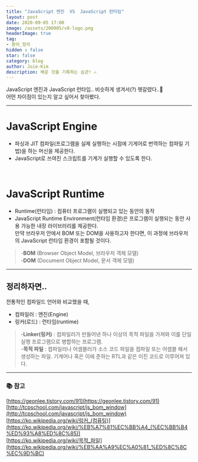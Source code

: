```yaml
---
title: "JavaScript 엔진  VS  JavaScript 런타임"
layout: post
date: 2020-09-05 17:00
image: /assets/200905/v8-logo.png
headerImage: true
tag:
- 용어_정리
hidden : false
star: false
category: blog
author: Joie-Kim
description: 배운 것을 기록하는 습관! ✍️
---
```


JavaScript 엔진과 JavaScript 런타임.. 비슷하게 생겨서(?) 헷갈렸다..🤯<br>
어떤 차이점이 있는지 알고 싶어서 찾아봤다.

---

# JavaScript Engine
- 파싱과 JIT 컴파일(프로그램을 실제 실행하는 시점에 기게어로 번역하는 컴파일 기법)을 하는 머신을 제공한다.
- JavaScript로 쓰여진 스크립트를 기계가 실행할 수 있도록 한다.

<br>

# JavaScript Runtime
- Runtime(런타임) : 컴퓨터 프로그램이 실행되고 있는 동안의 동작
- JavaScript Runtime Environment(런타임 환경)은 프로그램이 실행되는 동안 사용 가능한 내장 라이브러리를 제공한다.<br>
만약 브라우저 안에서 BOM 또는 DOM을 사용하고자 한다면, 이 과정에 브라우저의 JavaScript 런타임 환경이 포함될 것이다.

> -**BOM** (Browser Object Model, 브라우저 객체 모델)<br>
-**DOM** (Document Object Model, 문서 객체 모델)

---

## 정리하자면..
전통적인 컴파일드 언어와 비교했을 때,
- 컴파일러 : 엔진(Engine)
- 링커(로드) : 런타임(runtime)

> -**Linker(링커)** : 컴파일러가 만들어낸 하나 이상의 목적 파일을 가져와 이를 단일 실행 프로그램으로 병합하는 프로그램.<br>
-**목적 파일** : 컴파일러나 어셈블러가 소스 코드 파일을 컴파일 또는 어셈블 해서 생성하는 파일. 기계어나 혹은 이에 준하는 RTL과 같은 이진 코드로 이루어져 있다.

---

### 📚 참고

[https://geonlee.tistory.com/91](https://geonlee.tistory.com/91)<br>
[http://tcpschool.com/javascript/js_bom_window](http://tcpschool.com/javascript/js_bom_window)<br>
[https://ko.wikipedia.org/wiki/링커_(컴퓨팅)](https://ko.wikipedia.org/wiki/%EB%A7%81%EC%BB%A4_(%EC%BB%B4%ED%93%A8%ED%8C%85))<br>
[https://ko.wikipedia.org/wiki/목적_파일](https://ko.wikipedia.org/wiki/%EB%AA%A9%EC%A0%81_%ED%8C%8C%EC%9D%BC)